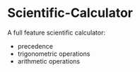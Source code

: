 # Scientific-Calculator

A full feature scientific calculator:

- precedence
- trigonometric operations
- arithmetic operations
